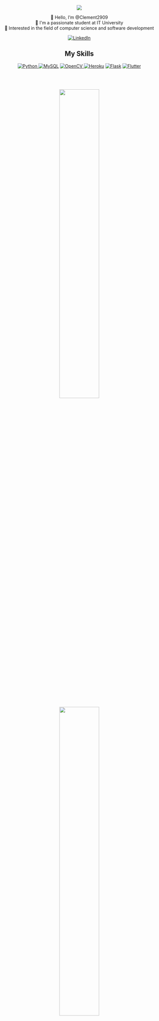 <div align="center">

<p>
  <a href="https://github.com/DenverCoder1/readme-typing-svg"><img src="https://readme-typing-svg.herokuapp.com?&font=IBM+Plex+Sans&color=abcdef&size=20&lines=Hello,+Bonjour,+Salama+e!;Welcome+to+my+GitHub+Profile!;I'm+a+Student+developer;I'm+interested+in+Web+Development" /></a>
</p>
  

👋 Hello, I’m @Clement2909<br>
👀 I'm a passionate student at IT University<br>
🌱 Interested in the field of computer science and software development

<a href="www.linkedin.com/in/clément-victorin-randrianasolo" target="_blank">
  <img alt="LinkedIn" src="https://img.shields.io/badge/LinkedIn-0077B5?style=for-the-badge&logo=linkedin&logoColor=white">
</a>

<h2>My Skills</h2>
<a href="https://www.python.org" target="_blank">
<img alt="Python" src="https://img.shields.io/badge/Python-3776AB?style=for-the-badge&logo=python&logoColor=white">
</a>
<a href="https://www.mysql.com/"><img alt="MySQL" src="https://img.shields.io/badge/Microsoft%20SQL%20Server-CC2927?style=for-the-badge&logo=microsoft%20sql%20server&logoColor=white"></a>
<a href="https://opencv.org/" target="_blank">
<img alt="OpenCV" src="https://img.shields.io/badge/OpenCV-27338e?style=for-the-badge&logo=OpenCV&logoColor=white">
</a>
<a href="https://www.heroku.com/"><img alt="Heroku" src="https://img.shields.io/badge/Heroku-430098?style=for-the-badge&logo=heroku&logoColor=white"></a>
<a href="https://www.flask.com/"><img alt="Flask" src="https://img.shields.io/badge/Flask-000000?style=for-the-badge&logo=flask&logoColor=white"></a>
<a href="https://www.flutter.dev/"><img alt="Flutter" src="https://img.shields.io/badge/-Flutter-blue?logo=Flutter&style=for-the-badge"></a>
<br><br>



<br><br>
<img height="50%" width="auto" src ="https://github-readme-stats.vercel.app/api?username=Clement2909&show_icons=true&count_private=true&theme=darcula&hide_border=true&hide=issues,contribs&bg_color=00000000">
<br>
<img height="50%" width="auto" src ="https://github-readme-stats.vercel.app/api/top-langs/?username=Clement2909&layout=compact&hide_border=true&theme=darcula&bg_color=00000000&langs_count=6&hide=jupyter%20notebook,tex,css,php">
<br>
<img src ="https://github-readme-streak-stats.herokuapp.com?user=Clement2909&theme=darcula&hide_border=true&background=FFFFFF00">

![](https://komarev.com/ghpvc/?username=Clement2909)
<br>
#Merci_pour_votre_visite 😎
</div>
<!---
Clement2909/Clement2909 is a ✨ special ✨ repository because its `README.md` (this file) appears on your GitHub profile.
You can click the Preview link to take a look at your changes.
--->
